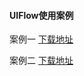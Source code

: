 #### UIFlow使用案例

案例一
[下载地址](../../resourse/16-UIFlow/案例/main.m5f)

案例二
[下载地址](../../resourse/16-UIFlow/案例/main(1).m5f)